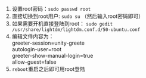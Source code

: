 1. 设置root密码：`sudo passwd root`
2. 直接切换到root用户: `sudo su` （然后输入root密码即可）
3. 如果需要开机直接登陆到root： `sudo gedit /usr/share/lightdm/lightdm.conf.d/50-ubuntu.conf`
4. 编辑文件内容为：  
    greeter-session=unity-greete  
    autologin-user=root  
    greeter-show-manual-login=true  
    allow-guest=false  
5. `reboot`重启之后即可用root登陆


